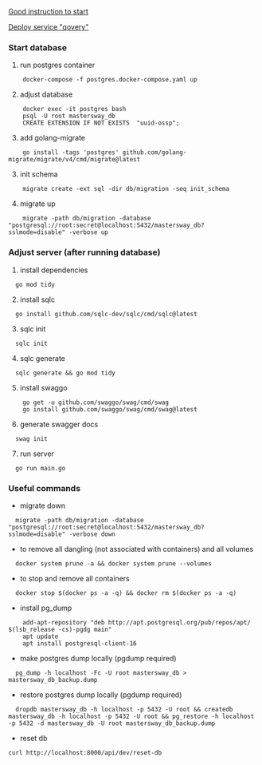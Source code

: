 [Good instruction to start](https://dev.to/geoff89/deploying-a-golang-restful-api-with-gin-sqlc-and-postgresql-1lbl)

[Deploy service "qovery"](https://www.qovery.com/pricing/)

### Start database

1. run postgres container

```
    docker-compose -f postgres.docker-compose.yaml up
```

2. adjust database

```
    docker exec -it postgres bash
    psql -U root mastersway_db
    CREATE EXTENSION IF NOT EXISTS  "uuid-ossp";
```

3. add golang-migrate

```
    go install -tags 'postgres' github.com/golang-migrate/migrate/v4/cmd/migrate@latest
```

3. init schema

```
    migrate create -ext sql -dir db/migration -seq init_schema
```

4. migrate up

```
    migrate -path db/migration -database  "postgresql://root:secret@localhost:5432/mastersway_db?sslmode=disable" -verbose up
```

### Adjust server (after running database)

1. install dependencies

```
  go mod tidy
```

2. install sqlc

```
  go install github.com/sqlc-dev/sqlc/cmd/sqlc@latest
```

3. sqlc init

```
  sqlc init
```

4. sqlc generate

```
  sqlc generate && go mod tidy
```

5. install swaggo

```
    go get -u github.com/swaggo/swag/cmd/swag
    go install github.com/swaggo/swag/cmd/swag@latest
```

6. generate swagger docs

```
  swag init
```

7. run server

```
  go run main.go
```

### Useful commands

- migrate down

```
  migrate -path db/migration -database "postgresql://root:secret@localhost:5432/mastersway_db?sslmode=disable" -verbose down
```

- to remove all dangling (not associated with containers) and all volumes

```
  docker system prune -a && docker system prune --volumes
```

- to stop and remove all containers

```
  docker stop $(docker ps -a -q) && docker rm $(docker ps -a -q)
```

- install pg_dump

```
    add-apt-repository "deb http://apt.postgresql.org/pub/repos/apt/ $(lsb_release -cs)-pgdg main"
    apt update
    apt install postgresql-client-16
```

- make postgres dump locally (pgdump required)

```
  pg_dump -h localhost -Fc -U root mastersway_db > mastersway_db_backup.dump
```

- restore postgres dump locally (pgdump required)

```
  dropdb mastersway_db -h localhost -p 5432 -U root && createdb mastersway_db -h localhost -p 5432 -U root && pg_restore -h localhost -p 5432 -d mastersway_db -U root mastersway_db_backup.dump
```
- reset db
```
curl http://localhost:8000/api/dev/reset-db
```

